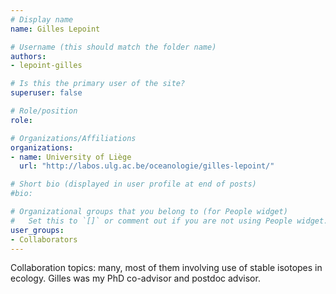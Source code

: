 ```yaml
---
# Display name
name: Gilles Lepoint

# Username (this should match the folder name)
authors:
- lepoint-gilles

# Is this the primary user of the site?
superuser: false

# Role/position
role: 

# Organizations/Affiliations
organizations:
- name: University of Liège 
  url: "http://labos.ulg.ac.be/oceanologie/gilles-lepoint/"

# Short bio (displayed in user profile at end of posts)
#bio: 

# Organizational groups that you belong to (for People widget)
#   Set this to `[]` or comment out if you are not using People widget.
user_groups:
- Collaborators
---
```

Collaboration topics: many, most of them involving use of stable isotopes in ecology. Gilles was my PhD co-advisor and postdoc advisor.
